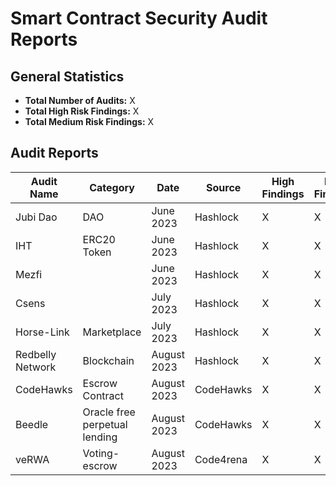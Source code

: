 # Smart Contract Security Audit Reports

## General Statistics

- **Total Number of Audits:** X
- **Total High Risk Findings:** X
- **Total Medium Risk Findings:** X

## Audit Reports

| Audit Name                  | Category                  | Date     | Source     | High Findings | Med Findings | Full Report                          |
|-----------------------------|---------------------------|-----------|------------|---------------|--------------|--------------------------------------|
| Jubi Dao                    | DAO                       | June 2023 | Hashlock   | X             | X            | [Full Report](link-to-the-full-audit-report-in-the-repo) |
| IHT                         | ERC20 Token               | June 2023 | Hashlock   | X             | X            | [Full Report](link-to-the-full-audit-report-in-the-repo) |
| Mezfi                       |          | June 2023 | Hashlock   | X             | X            | [Full Report](link-to-the-full-audit-report-in-the-repo) |
| Csens                       |           | July 2023 | Hashlock   | X             | X            | [Full Report](link-to-the-full-audit-report-in-the-repo) |
| Horse-Link                  | Marketplace               | July 2023 | Hashlock   | X             | X            | [Full Report](link-to-the-full-audit-report-in-the-repo) |
| Redbelly Network            | Blockchain                | August 2023| Hashlock  | X             | X            | [Full Report](link-to-the-full-audit-report-in-the-repo) |
| CodeHawks                   | Escrow Contract           | August 2023| CodeHawks  | X             | X            | [Full Report](link-to-the-full-audit-report-in-the-repo) |
| Beedle                      | Oracle free perpetual lending | August 2023| CodeHawks | X | X        | [Full Report](link-to-the-full-audit-report-in-the-repo) |
| veRWA                       | Voting-escrow             | August 2023| Code4rena  | X             | X            | [Full Report](link-to-the-full-audit-report-in-the-repo) |
